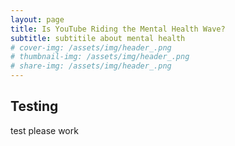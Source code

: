 ```yaml
---
layout: page
title: Is YouTube Riding the Mental Health Wave? 
subtitle: subtitile about mental health 
# cover-img: /assets/img/header_.png
# thumbnail-img: /assets/img/header_.png
# share-img: /assets/img/header_.png
---
```


## Testing

test please work